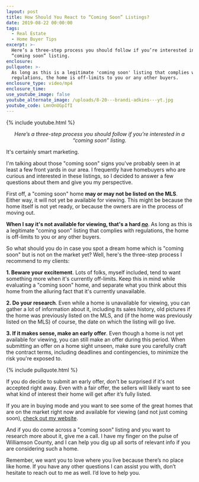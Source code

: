 ```yaml
---
layout: post
title: How Should You React to “Coming Soon” Listings?
date: 2019-08-22 00:00:00
tags:
  - Real Estate
  - Home Buyer Tips
excerpt: >-
  Here’s a three-step process you should follow if you’re interested in a
  “coming soon” listing.
enclosure:
pullquote: >-
  As long as this is a legitimate 'coming soon' listing that complies with
  regulations, the home is off-limits to you or any other buyers.
enclosure_type: video/mp4
enclosure_time:
use_youtube_image: false
youtube_alternate_image: /uploads/8-20---brandi-adkins---yt.jpg
youtube_code: LmnOnUGpIfI
---
```


{% include youtube.html %}

<center><em>Here&rsquo;s a three-step process you should follow if you&rsquo;re interested in a &ldquo;coming soon&rdquo; listing.</em></center>

It's certainly smart marketing.

I'm talking about those "coming soon" signs you've probably seen in at least a few front yards in our area. I frequently have homebuyers who are curious and interested in these listings, so I decided to answer a few questions about them and give you my perspective.

First off, a "coming soon" home **may or may not be listed on the MLS**. Either way, it will not yet be available for viewing. This might be because the home itself is not yet ready, or because the owners are in the process of moving out.

**When I say it's not available for viewing, that's a hard <u><em>no</em></u>**. As long as this is a legitimate "coming soon" listing that complies with regulations, the home is off-limits to you or any other buyers.

So what should you do in case you spot a dream home which is "coming soon" but is not on the market yet? Well, here's the three-step process I recommend to my clients:

**1\. Beware your excitement**. Lots of folks, myself included, tend to want something more when it's currently off-limits. Keep this in mind while evaluating a "coming soon" home, and separate what you think about this home from the alluring fact that it's currently unavailable.

**2\. Do your research**. Even while a home is unavailable for viewing, you can gather a lot of information about it, including its sales history, old pictures if the home was previously listed on the MLS, and (if the home was previously listed on the MLS) of course, the date on which the listing will go live.

**3\. If it makes sense, make an early offer**. Even though a home is not yet available for viewing, you can still make an offer during this period. When submitting an offer on a home sight unseen, make sure you carefully craft the contract terms, including deadlines and contingencies, to minimize the risk you're exposed to.

{% include pullquote.html %}

If you do decide to submit an early offer, don't be surprised if it's not accepted right away. Even with a fair offer, the sellers will likely want to see what kind of interest their home will get after it’s fully listed.

If you are in buying mode and you want to see some of the great homes that are on the market right now and available for viewing (and not just coming soon), <u><a target="_blank" href="http://maxavenue.com/maximum-value-system/buying-system/">check out my website</a></u>.

And if you do come across a "coming soon" listing and you want to research more about it, give me a call. I have my finger on the pulse of Williamson County, and I can help you dig up all sorts of relevant info if you are considering such a home.&nbsp;

Remember, we want you to love where you live because there’s no place like home. If you have any other questions I can assist you with, don’t hesitate to reach out to me as well. I’d love to help you.